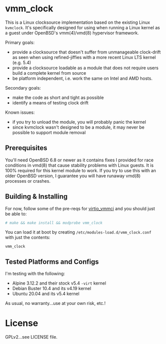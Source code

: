 # vmm_clock

This is a Linux clocksource implementation based on the existing Linux
`kvmclock`. It's specifically designed for using when running a Linux
kernel as a guest under OpenBSD's vmm(4)/vmd(8) hypervisor framework.

Primary goals:
- provide a clocksource that doesn't suffer from unmanageable
  clock-drift as seen when using refined-jiffies with a more recent
  Linux LTS kernel (e.g. 5.4)
- provide a clocksource loadable as a module that does not require
  users build a complete kernel from source
- be platform independent, i.e. work the same on Intel and AMD hosts.

Secondary goals:
- make the code as short and tight as possible
- identify a means of testing clock drift

Known issues:
- if you try to unload the module, you will probably panic the kernel
- since kvmclock wasn't designed to be a module, it may never be possible to
  support module removal

## Prerequisites

You'll need OpenBSD 6.8 or newer as it contains fixes I provided for
race conditions in vmd(8) that cause stability problems with Linux
guests. It is 100% required for this kernel module to work. If you try
to use this with an older OpenBSD version, I guarantee you will have
runaway vmd(8) processes or crashes.

## Building & Installing

For now, follow some of the pre-reqs for
[virtio_vmmci](https://github.com/voutilad/virtio_vmmci) and you
should just be able to:

```sh
# make && make install && modprobe vmm_clock
```

You can load it at boot by creating
`/etc/modules-load.d/vmm_clock.conf` with just the contents:

```
vmm_clock
```

## Tested Platforms and Configs

I'm testing with the following:
- Alpine 3.12.2 and their stock v5.4 `-virt` kernel
- Debian Buster 10.4 and its v4.19 kernel
- Ubuntu 20.04 and its v5.4 kernel

As usual, no warranty...use at your own risk, etc.!

# License
GPLv2...see LICENSE file.
